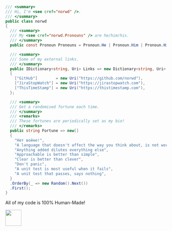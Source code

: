 <!-- markdownlint-disable -->

<!-- WARNING! ANY CHANGES MADE HERE WILL BE LOST -->

```csharp
/// <summary>
/// Hi, I'm <see cref="norwd" />.
/// </summary>
public class norwd
{
  /// <summary>
  /// My <see cref="norwd.Pronouns" /> are he/him/his.
  /// </summary>
  public const Pronoun Pronouns = Pronoun.He | Pronoun.Him | Pronoun.His;

  /// <summary>
  /// Some of my external links.
  /// </summary>
  public IDictionary<string, Uri> Links => new Dictionary<string, Uri>
  {
    ["GitHub"]        = new Uri("https://github.com/norwd"),
    ["JiraStopWatch"] = new Uri("https://jirastopwatch.com"),
    ["ThisTimeStamp"] = new Uri("https://thistimestamp.com"),
  };

  /// <summary>
  /// Get a randomised fortune each time.
  /// </summary>
  /// <remarks>
  /// These fortunes are periodically set as my bio!
  /// </remarks>
  public string Fortune => new[]
  {
    "Нет войне!",
    "A language that doesn't affect the way you think about, is not worth knowing",
    "Anything added dilutes everything else",
    "Approachable is better than simple",
    "Clear is better than clever",
    "Don't panic",
    "A unit test is most useful when it fails",
    "A unit test that passes, says nothing",
  }
  .OrderBy(_ => new Random().Next())
  .First();
}
```

All of my code is 100% Human-Made!

<img src="/../../../../norwd/human/blob/main/docs/automatic-logo.svg" height="50" />

